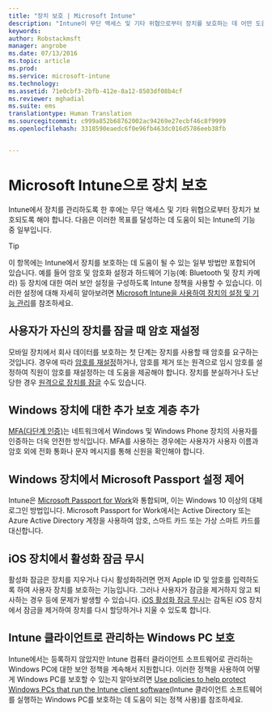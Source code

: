 ```yaml
---
title: "장치 보호 | Microsoft Intune"
description: "Intune이 무단 액세스 및 기타 위협으로부터 장치를 보호하는 데 어떤 도움을 줄 수 있는지 알아봅니다."
keywords: 
author: Robstackmsft
manager: angrobe
ms.date: 07/13/2016
ms.topic: article
ms.prod: 
ms.service: microsoft-intune
ms.technology: 
ms.assetid: 71e0cbf3-2bfb-412e-8a12-8503df08b4cf
ms.reviewer: mghadial
ms.suite: ems
translationtype: Human Translation
ms.sourcegitcommit: c999a852b68762002ac94269e27ecbf46c8f9999
ms.openlocfilehash: 3318590eaedc6f0e96fb463dc016d5786eeb38fb


---
```


# Microsoft Intune으로 장치 보호
Intune에서 장치를 관리하도록 한 후에는 무단 액세스 및 기타 위협으로부터 장치가 보호되도록 해야 합니다. 다음은 이러한 목표를 달성하는 데 도움이 되는 Intune의 기능 중 일부입니다.

> [!TIP]
> 이 항목에는 Intune에서 장치를 보호하는 데 도움이 될 수 있는 일부 방법만 포함되어 있습니다. 예를 들어 암호 및 암호화 설정과 하드웨어 기능(예: Bluetooth 및 장치 카메라) 등 장치에 대한 여러 보안 설정을 구성하도록 Intune 정책을 사용할 수 있습니다. 이러한 설정에 대해 자세히 알아보려면 [Microsoft Intune을 사용하여 장치의 설정 및 기능 관리](manage-settings-and-features-on-your-devices-with-microsoft-intune-policies.md)를 참조하세요.

## 사용자가 자신의 장치를 잠글 때 암호 재설정
모바일 장치에서 회사 데이터를 보호하는 첫 단계는 장치를 사용할 때 암호를 요구하는 것입니다. 경우에 따라 [암호를 재설정](use-remote-lock-and-passcode-reset-in-microsoft-intune.md)하거나, 암호를 제거 또는 원격으로 임시 암호를 설정하여 직원이 암호를 재설정하는 데 도움을 제공해야 합니다. 장치를 분실하거나 도난당한 경우 [원격으로 장치를 잠글](use-remote-lock-and-passcode-reset-in-microsoft-intune.md) 수도 있습니다.

## Windows 장치에 대한 추가 보호 계층 추가
[MFA(다단계 인증)](protect-windows-devices-with-multi-factor-authentication.md)는 네트워크에서 Windows 및 Windows Phone 장치의 사용자를 인증하는 더욱 안전한 방식입니다. MFA를 사용하는 경우에는 사용자가 사용자 이름과 암호 외에 전화 통화나 문자 메시지를 통해 신원을 확인해야 합니다.

## Windows 장치에서 Microsoft Passport 설정 제어
Intune은 [Microsoft Passport for Work](control-microsoft-passport-settings-on-devices-with-microsoft-intune.md)와 통합되며, 이는 Windows 10 이상의 대체 로그인 방법입니다. Microsoft Passport for Work에서는 Active Directory 또는 Azure Active Directory 계정을 사용하여 암호, 스마트 카드 또는 가상 스마트 카드를 대신합니다.

## iOS 장치에서 활성화 잠금 무시
활성화 잠금은 장치를 지우거나 다시 활성화하려면 먼저 Apple ID 및 암호를 입력하도록 하여 사용자 장치를 보호하는 기능입니다. 그러나 사용자가 잠금을 제거하지 않고 퇴사하는 경우 등에 문제가 발생할 수 있습니다. [iOS 활성화 잠금 무시](help-protect-ios-devices-with-activation-lock-bypass-for-microsoft-intune.md)는 감독된 iOS 장치에서 잠금을 제거하여 장치를 다시 할당하거나 지울 수 있도록 합니다.

## Intune 클라이언트로 관리하는 Windows PC 보호
Intune에서는 등록하지 않았지만 Intune 컴퓨터 클라이언트 소프트웨어로 관리하는 Windows PC에 대한 보안 정책을 계속해서 지원합니다. 이러한 정책을 사용하여 어떻게 Windows PC를 보호할 수 있는지 알아보려면 [Use policies to help protect Windows PCs that run the Intune client software](policies-to-protect-windows-pcs-in-microsoft-intune.md)(Intune 클라이언트 소프트웨어를 실행하는 Windows PC를 보호하는 데 도움이 되는 정책 사용)를 참조하세요.



<!--HONumber=Aug16_HO2-->



